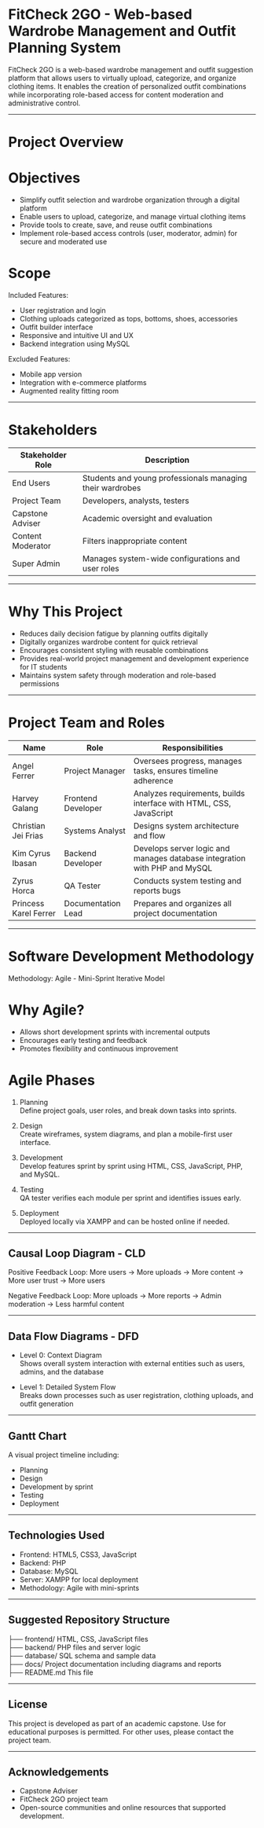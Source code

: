 # FitCheck 2GO - Web-based Wardrobe Management and Outfit Planning System

FitCheck 2GO is a web-based wardrobe management and outfit suggestion platform that allows users to virtually upload, categorize, and organize clothing items. It enables the creation of personalized outfit combinations while incorporating role-based access for content moderation and administrative control.

---

# Project Overview

# Objectives
- Simplify outfit selection and wardrobe organization through a digital platform
- Enable users to upload, categorize, and manage virtual clothing items
- Provide tools to create, save, and reuse outfit combinations
- Implement role-based access controls (user, moderator, admin) for secure and moderated use

# Scope

Included Features:
- User registration and login
- Clothing uploads categorized as tops, bottoms, shoes, accessories
- Outfit builder interface
- Responsive and intuitive UI and UX
- Backend integration using MySQL

Excluded Features:
- Mobile app version
- Integration with e-commerce platforms
- Augmented reality fitting room

---

# Stakeholders

| Stakeholder Role     | Description                                                                 |
|----------------------|-----------------------------------------------------------------------------|
| End Users            | Students and young professionals managing their wardrobes                   |
| Project Team         | Developers, analysts, testers                                               |
| Capstone Adviser     | Academic oversight and evaluation                                           |
| Content Moderator    | Filters inappropriate content                                               |
| Super Admin          | Manages system-wide configurations and user roles                           |

---

# Why This Project

- Reduces daily decision fatigue by planning outfits digitally
- Digitally organizes wardrobe content for quick retrieval
- Encourages consistent styling with reusable combinations
- Provides real-world project management and development experience for IT students
- Maintains system safety through moderation and role-based permissions

---

# Project Team and Roles

| Name                  | Role                | Responsibilities                                                          |
|-----------------------|---------------------|---------------------------------------------------------------------------|
| Angel Ferrer          | Project Manager     | Oversees progress, manages tasks, ensures timeline adherence              |
| Harvey Galang         | Frontend Developer  | Analyzes requirements, builds interface with HTML, CSS, JavaScript        |
| Christian Jei Frias   | Systems Analyst     | Designs system architecture and flow                                      |
| Kim Cyrus Ibasan      | Backend Developer   | Develops server logic and manages database integration with PHP and MySQL |
| Zyrus Horca           | QA Tester           | Conducts system testing and reports bugs                                  |
| Princess Karel Ferrer | Documentation Lead  | Prepares and organizes all project documentation                          |

---

# Software Development Methodology

Methodology: Agile - Mini-Sprint Iterative Model

# Why Agile?

- Allows short development sprints with incremental outputs
- Encourages early testing and feedback
- Promotes flexibility and continuous improvement

# Agile Phases

1. Planning  
   Define project goals, user roles, and break down tasks into sprints.

2. Design  
   Create wireframes, system diagrams, and plan a mobile-first user interface.

3. Development  
   Develop features sprint by sprint using HTML, CSS, JavaScript, PHP, and MySQL.

4. Testing  
   QA tester verifies each module per sprint and identifies issues early.

5. Deployment  
   Deployed locally via XAMPP and can be hosted online if needed.

---

## Causal Loop Diagram - CLD

Positive Feedback Loop:
More users → More uploads → More content → More user trust → More users

Negative Feedback Loop:
More uploads → More reports → Admin moderation → Less harmful content

---

## Data Flow Diagrams - DFD

- Level 0: Context Diagram  
  Shows overall system interaction with external entities such as users, admins, and the database

- Level 1: Detailed System Flow  
  Breaks down processes such as user registration, clothing uploads, and outfit generation

---

## Gantt Chart

A visual project timeline including:
- Planning
- Design
- Development by sprint
- Testing
- Deployment

---

## Technologies Used

- Frontend: HTML5, CSS3, JavaScript  
- Backend: PHP  
- Database: MySQL  
- Server: XAMPP for local deployment  
- Methodology: Agile with mini-sprints

---

## Suggested Repository Structure

├── frontend/           HTML, CSS, JavaScript files  
├── backend/            PHP files and server logic  
├── database/           SQL schema and sample data  
├── docs/               Project documentation including diagrams and reports  
├── README.md           This file  

---

## License

This project is developed as part of an academic capstone. Use for educational purposes is permitted. For other uses, please contact the project team.

---

## Acknowledgements

- Capstone Adviser  
- FitCheck 2GO project team  
- Open-source communities and online resources that supported development.


